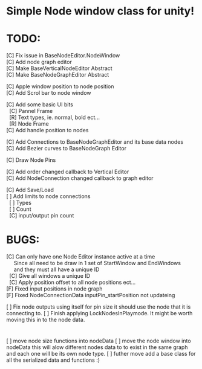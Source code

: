 ﻿# Simple Node window class for unity!



# TODO:
[C] Fix issue in BaseNodeEditor.NodeWindow  
[C] Add node graph editor  
[C] Make BaseVerticalNodeEditor Abstract  
[C] Make BaseNodeGraphEditor Abstract  

[C] Apple window position to node position  
[C] Add Scrol bar to node window  

[C] Add some basic UI bits  
&nbsp;    [C] Pannel Frame  
&nbsp;    [R] Text types, ie. normal, bold ect...  
&nbsp;    [R] Node Frame  
[C] Add handle position to nodes  

[C] Add Connections to BaseNodeGraphEditor and its base data nodes  
[C] Add Bezier curves to BaseNodeGraph Editor  

[C] Draw Node Pins  

[C] Add order changed callback to Vertical Editor  
[C] Add NodeConnection changed callback to graph editor   

[C] Add Save/Load  
[ ] Add limits to node connections  
&nbsp;    [ ] Types  
&nbsp;    [ ] Count  
&nbsp;    [C] input/output pin count  

# BUGS:  
[C] Can only have one Node Editor instance active at a time  
&nbsp;&nbsp;&nbsp;&nbsp;    Since all need to be draw in 1 set of StartWindow and EndWindows  
&nbsp;&nbsp;&nbsp;&nbsp;    and they must all have a unique ID  
&nbsp;    [C] Give all windows a unique ID  
&nbsp;    [C] Apply position offset to all node positions ect...  
[F] Fixed input positions in node graph  
[F] Fixed NodeConnectionData inputPin_startPosition not updateing  

[ ] Fix node outputs using itself for pin size it should use the node that it is connecting to.
[ ] Finish applying LockNodesInPlaymode. It might be worth moving this in to the node data.

# ##
[ ] move node size functions into nodeData
[ ] move the node window into nodeData
this will alow different nodes data to to exist in the same graph and each one will be its own node type.
[ ] futher move add a base class for all the serialized data and functions :)